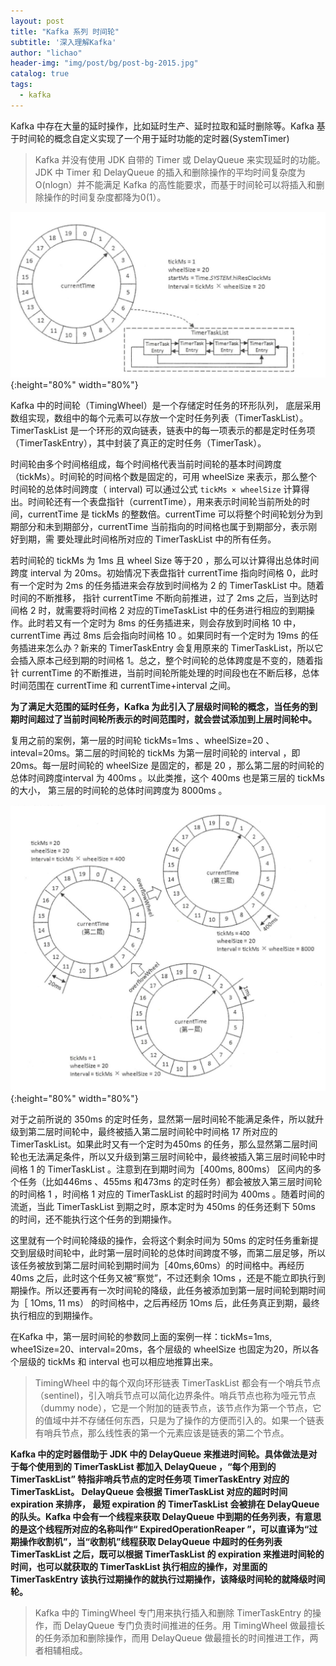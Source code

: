 ```yaml
---
layout: post
title: "Kafka 系列 时间轮"
subtitle: '深入理解Kafka'
author: "lichao"
header-img: "img/post/bg/post-bg-2015.jpg"
catalog: true
tags:
  - kafka
---
```


Kafka 中存在大量的延时操作，比如延时生产、延时拉取和延时删除等。Kafka 基于时间轮的概念自定义实现了一个用于延时功能的定时器(SystemTimer)


> Kafka 并没有使用 JDK 自带的 Timer 或 DelayQueue 来实现延时的功能。JDK 中 Timer 和 DelayQueue 的插入和删除操作的平均时间复杂度为 O(nlogn）并不能满足 Kafka 的高性能要求，而基于时间轮可以将插入和删除操作的时间复杂度都降为0(1）。

![时间轮](/img/mq/kafka/时间轮.png){:height="80%" width="80%"}

Kafka 中的时间轮（TimingWheel）是一个存储定时任务的环形队列， 底层采用数组实现，数组中的每个元素可以存放一个定时任务列表（TimerTaskList）。TimerTaskList
是一个环形的双向链表，链表中的每一项表示的都是定时任务项（TimerTaskEntry），其中封装了真正的定时任务（TimerTask）。


时间轮由多个时间格组成，每个时间格代表当前时间轮的基本时间跨度（tickMs）。时间轮的时间格个数是固定的，可用 wheelSize 来表示，那么整个时间轮的总体时间跨度（ interval) 可以通过公式 ```tickMs × wheelSize``` 计算得出。时间轮还有一个表盘指针（currentTime），用来表示时间轮当前所处的时间，currentTime 是 tickMs 的整数倍。currentTime 可以将整个时间轮划分为到期部分和未到期部分，currentTime 当前指向的时间格也属于到期部分，表示刚好到期，需
要处理此时间格所对应的 TimerTaskList 中的所有任务。

若时间轮的 tickMs 为 1ms 且 wheel Size 等于20 ，那么可以计算得出总体时间跨度 interval 为 20ms。初始情况下表盘指针 currentTime 指向时间格 0，此时有一个定时为 2ms 的任务插进来会存放到时间格为 2 的 TimerTaskList 中。随着时间的不断推移， 指针 currentTime 不断向前推进，过了 2ms 之后，当到达时间格 2 时，就需要将时间格 2 对应的TimeTaskList 中的任务进行相应的到期操作。此时若又有一个定时为 8ms 的任务插进来，则会存放到时间格 10 中，
currentTime 再过 8ms 后会指向时间格 10 。如果同时有一个定时为 19ms 的任务插进来怎么办？新来的 TimerTaskEntry 会复用原来的 TimerTaskList，所以它会插入原本己经到期的时间格 1。总之，整个时间轮的总体跨度是不变的，随着指针 currentTime 的不断推进，当前时间轮所能处理的时间段也在不断后移，总体时间范围在 currentTime 和 currentTime+interval 之间。

**为了满足大范围的延时任务，Kafka 为此引入了层级时间轮的概念，当任务的到期时间超过了当前时间轮所表示的时间范围时，就会尝试添加到上层时间轮中。**

复用之前的案例，第一层的时间轮 tickMs=1ms 、wheelSize=20 、inteval=20ms。第二层的时间轮的 tickMs 为第一层时间轮的 interval ，即 20ms。每一层时间轮的 wheelSize 是固定的，都是 20 ，那么第二层的时间轮的总体时间跨度interval 为 400ms 。以此类推，这个 400ms 也是第三层的 tickMs 的大小， 第三层的时间轮的总体时间跨度为 8000ms 。

![多层级时间轮](/img/mq/kafka/多层级时间轮.png){:height="80%" width="80%"}

对于之前所说的 350ms 的定时任务，显然第一层时间轮不能满足条件，所以就升级到第二层时间轮中，最终被插入第二层时间轮中时间格 17 所对应的 TimerTaskList。如果此时又有一个定时为450ms 的任务，那么显然第二层时间轮也无法满足条件，所以又升级到第三层时间轮中，最终被插入第三层时间轮中时间格 1 的 TimerTaskList 。注意到在到期时间为［400ms, 800ms） 区间内的多个任务（比如446ms 、455ms 和473ms 的定时任务）都会被放入第三层时间轮的时间格 1 ，时间格 1 对应的 TimerTaskList 的超时时间为 400ms 。随着时间的流逝，当此 TimerTaskList 到期之时，原本定时为 450ms 的任务还剩下 50ms 的时间，还不能执行这个任务的到期操作。

这里就有一个时间轮降级的操作，会将这个剩余时间为 50ms 的定时任务重新提交到层级时间轮中，此时第一层时间轮的总体时间跨度不够，而第二层足够，所以该任务被放到第二层时间轮到期时间为［40ms,60ms）的时间格中。再经历 40ms 之后，此时这个任务又被“察觉”，不过还剩余 1Oms ，还是不能立即执行到期操作。所以还要再有一次时间轮的降级，此任务被添加到第一层时间轮到期时间为［ 1Oms, 11 ms） 的时间格中，之后再经历 1Oms 后，此任务真正到期，最终执行相应的到期操作。

在Kafka 中，第一层时间轮的参数同上面的案例一样：tickMs=1ms, whee1Size=20、interval=20ms，各个层级的 wheelSize 也固定为20，所以各个层级的 tickMs 和 interval 也可以相应地推算出来。

> TimingWheel 中的每个双向环形链表 TimerTaskList 都会有一个哨兵节点（sentinel)，引入哨兵节点可以简化边界条件。哨兵节点也称为哑元节点（dummy node），它是一个附加的链表节点，该节点作为第一个节点，它的值域中并不存储任何东西，只是为了操作的方便而引入的。如果一个链表有哨兵节点，那么线性表的第一个元素应该是链表的第二个节点。


**Kafka 中的定时器借助于 JDK 中的 DelayQueue 来推进时间轮。具体做法是对于每个使用到的 TimerTaskList 都加入 DelayQueue ，“每个用到的 TimerTaskList” 特指非哨兵节点的定时任务项 TimerTaskEntry 对应的 TimerTaskList。 DelayQueue 会根据 TimerTaskList 对应的超时时间 expiration 来排序， 最短 expiration 的 TimerTaskList 会被排在 DelayQueue 的队头。Kafka 中会有一个线程来获取 DelayQueue 中到期的任务列表，有意思的是这个线程所对应的名称叫作“ ExpiredOperationReaper ”，可以直译为“过期操作收割机”，当“收割机”线程获取 DelayQueue 中超时的任务列表 TimerTaskList 之后，既可以根据 TimerTaskList 的 expiration 来推进时间轮的时间，也可以就获取的 TimerTaskList 执行相应的操作，对里面的 TimerTaskEntry 该执行过期操作的就执行过期操作，该降级时间轮的就降级时间轮。**

> Kafka 中的 TimingWheel 专门用来执行插入和删除 TimerTaskEntry 的操作，而 DelayQueue 专门负责时间推进的任务。用 TimingWheel 做最擅长的任务添加和删除操作，而用 DelayQueue 做最擅长的时间推进工作，两者相辅相成。